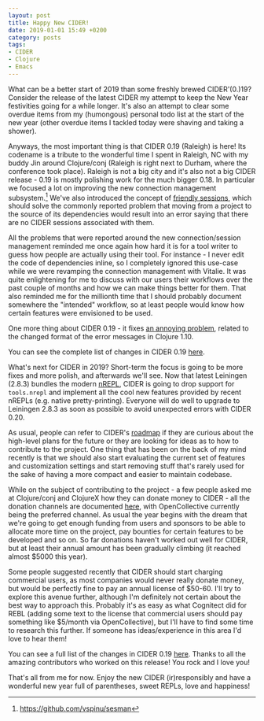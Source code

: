```yaml
---
layout: post
title: Happy New CIDER!
date: 2019-01-01 15:49 +0200
category: posts
tags:
- CIDER
- Clojure
- Emacs
---
```


What can be a better start of 2019 than some freshly brewed CIDER'(0.)19?
Consider the release of the latest CIDER my attempt to keep the New Year festivities
going for a while longer. It's also an attempt to clear some overdue items from
my (humongous) personal todo list at the start of the new year (other overdue items I tackled
today were shaving and taking a shower).

<!--more-->

Anyways, the most important thing is that CIDER 0.19 (Raleigh) is here! Its codename is
a tribute to the wonderful time I spent in Raleigh, NC with my buddy Jin around
Clojure/conj (Raleigh is right next to Durham, where the conference took place).
Raleigh is not a big city and it's also not a big CIDER release - 0.19 is mostly polishing
work for the much bigger 0.18. In particular we focused a lot on improving the new
connection management subsystem.[^1] We've also introduced the concept of [friendly sessions](
http://www.cider.mx/en/latest/managing_connections/#friendly-sessions), which should
solve the commonly reported problem that moving from a project to the source of its dependencies
would result into an error saying that there are no CIDER sessions associated with them.

All the problems that were reported around the new connection/session
management reminded me once again how hard it is for a tool writer to
guess how people are actually using their tool.  For instance - I
never edit the code of dependencies inline, so I completely ignored
this use-case while we were revamping the connection management with
Vitalie. It was quite enlightening for me to discuss with our users
their workflows over the past couple of months and how we can make
things better for them. That also reminded me for the millionth time that I should probably
document somewhere the "intended" workflow, so at least people would know
how certain features were envisioned to be used.

One more thing about CIDER 0.19 - it fixes [an annoying problem](https://github.com/clojure-emacs/cider-nrepl/issues/549),
related to the changed format of the error messages in Clojure 1.10.

You can see the complete list of changes in CIDER 0.19 [here](https://github.com/clojure-emacs/cider/releases/tag/v0.19.0).

What's next for CIDER in 2019? Short-term the focus is going to be
more fixes and more polish, and afterwards we'll see. Now that latest
Leiningen (2.8.3) bundles the modern [nREPL](https://nrepl.org), CIDER
is going to drop support for `tools.nrepl` and implement all the cool
new features provided by recent nREPLs (e.g. native pretty-printing).
Everyone will do well to upgrade to Leiningen 2.8.3 as soon as
possible to avoid unexpected errors with CIDER 0.20.

As usual, people can refer to CIDER's
[roadmap](https://github.com/clojure-emacs/cider/blob/master/ROADMAP.md)
if they are curious about the high-level plans for the future or they
are looking for ideas as to how to contribute to the project.
One thing that has been on the back of my mind recently is that we should
also start evaluating the current set of features and customization
settings and start removing stuff that's rarely used for the sake of
having a more compact and easier to maintain codebase.

While on the subject of contributing to the project - a few people
asked me at Clojure/conj and ClojureX how they can donate money to
CIDER - all the donation channels are documented
[here](http://www.cider.mx/en/latest/about/contributing/#funding),
with OpenCollective currently being the preferred channel. As usual
the year begins with the dream that we're going to get enough funding
from users and sponsors to be able to allocate more time on the project,
pay bounties for certain features to be developed and so on. So far
donations haven't worked out well for CIDER, but at least their annual
amount has been gradually climbing (it reached almost $5000 this year).

Some people suggested recently that CIDER should start charging
commercial users, as most companies would never really donate money,
but would be perfectly fine to pay an annual license of $50-60. I'll
try to explore this avenue further, although I'm definitely not
certain about the best way to approach this. Probably it's as easy as
what Cognitect did for REBL (adding some text to the license that
commercial users should pay something like $5/month via
OpenCollective), but I'll have to find some time to research this
further. If someone has ideas/experience in this area I'd love to hear
them!

You can see a full list of the changes in CIDER 0.19 [here](https://github.com/clojure-emacs/cider/blob/master/ROADMAP.md).
Thanks to all the amazing contributors who worked on this release! You rock and I love you!

That's all from me for now. Enjoy the new CIDER (ir)responsibly and have a wonderful new year full of
parentheses, sweet REPLs, love and happiness!

[^1]: https://github.com/vspinu/sesman
